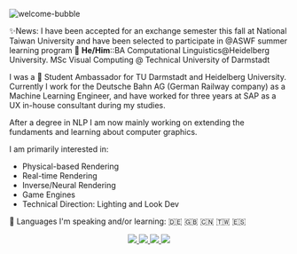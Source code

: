 ![welcome-bubble](https://user-images.githubusercontent.com/38283585/130285518-4667d2ea-a22c-4b9c-b808-37d2fe439a39.png)

✨News: I have been accepted for an exchange semester this fall at National Taiwan University and have been selected to participate in @ASWF summer learning program 🥳
  **He/Him**::BA Computational Linguistics@Heidelberg University. MSc Visual Computing @ Technical University of Darmstadt

I was a 🤗 Student Ambassador for TU Darmstadt and Heidelberg University. 
Currently I work for the Deutsche Bahn AG (German Railway company) as a Machine Learning Engineer,
and have worked for three years at SAP as a UX in-house consultant during my studies.

After a degree in NLP I am now mainly working on extending the fundaments and learning about computer graphics.

I am primarily interested in:
- Physical-based Rendering
- Real-time Rendering
- Inverse/Neural Rendering
- Game Engines
- Technical Direction: Lighting and Look Dev

<!--
🌱 I’m currently learning:
- Inverse Rendering
- the GPU Pipeline
- C++
- OpenGL
-->

💬 Languages I'm speaking and/or learning: 🇩🇪 🇬🇧 🇨🇳 🇹🇼 🇪🇸

<p align="center">
  <a href="https://github.com/benjaminbeilharz">
    <img src="http://github-profile-summary-cards.vercel.app/api/cards/profile-details?username=benjaminbeilharz&theme=vue" />
  </a>
  <a href="https://github.com/benjaminbeilharz">
    <img src="https://github-readme-streak-stats.herokuapp.com/?user=benjaminbeilharz&hide_border=true&card_width=338&theme=vue" />
  </a>
  <a href="https://github.com/benjaminbeilharz">
    <img src="http://github-profile-summary-cards.vercel.app/api/cards/stats?username=benjaminbeilharz&theme=vue" />
  </a>
  <a href="https://github.com/benjaminbeilharz">
    <img src="https://github-readme-stats.vercel.app/api/top-langs/?username=benjaminbeilharz&langs_count=5&exclude_repo=&hide=jupyter%20notebook,vim%20script,cmake,makefile,batchfile,plsql,emacs%20lisp,css,html&layout=default&card_width=699&hide_border=true&theme=vue" />
  </a>
</p>

